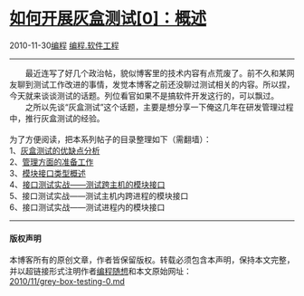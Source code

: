 <!DOCTYPE html>
<html xmlns="http://www.w3.org/1999/xhtml" xml:lang="zh-CN">
<head>
<meta http-equiv="Content-Type" content="text/html; charset=utf-8" />
<meta name="generator" content="Python script by program.think@gmail.com" />
<meta name="provider" content="program-think.blogspot.com" />
<link type="text/css" rel="stylesheet" href="../../css/program-think.css" />
<title>如何开展灰盒测试[0]：概述 - 编程随想的博客</title>
</head>
<body>
<div id="main" style="width:100%;">
<h1><a href="../../index.md" title="回到首页">如何开展灰盒测试[0]：概述</a></h1>
<div class="post-info"><span class="date-header">2010-11-30</span><a href="../../tags/E7BC96E7A88B.md" class="tag">编程</a> <a href="../../tags/E7BC96E7A88B.E8BDAFE4BBB6E5B7A5E7A88B.md" class="tag">编程.软件工程</a> </div>
<hr>
<div class="post">
　　最近连写了好几个政治帖，貌似博客里的技术内容有点荒废了。前不久和某网友聊到测试工作改进的事情，发觉本博客之前还没聊过测试相关的内容。所以捏，今天就来谈谈测试的话题。列位看官如果不是搞软件开发这行的，可以飘过。<br />　　之所以先谈“灰盒测试”这个话题，主要是想分享一下俺这几年在研发管理过程中，推行灰盒测试的经验。<br /><br />为了方便阅读，把本系列帖子的目录整理如下（需翻墙）：<br />1、<a href="../../2010/11/grey-box-testing-1.md">灰盒测试的优缺点分析</a><br />2、<a href="../../2010/12/grey-box-testing-2.md">管理方面的准备工作</a><br />3、<a href="../../2010/12/grey-box-testing-3.md">模块接口类型概述</a><br />4、<a href="../../2010/12/grey-box-testing-4.md">接口测试实战——测试跨主机的模块接口</a><br />5、接口测试实战——测试主机内跨进程的模块接口<br />6、接口测试实战——测试进程内的模块接口<div class="blogger-post-footer">
</div>
<hr>
<div class="copyright">
<h4>版权声明</h4>
本博客所有的原创文章，作者皆保留版权。转载必须包含本声明，保持本文完整，并以超链接形式注明作者<a href="mailto:program.think@gmail.com">编程随想</a>和本文原始网址：<br>
<a href="2010/11/grey-box-testing-0.md">2010/11/grey-box-testing-0.md</a>
</div>
</div>
</body>
</html>
